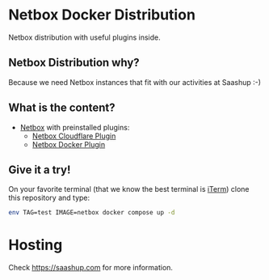 # Netbox Docker Distribution

Netbox distribution with useful plugins inside.

## Netbox Distribution why?

Because we need Netbox instances that fit with our activities at Saashup :-)

## What is the content?

* [Netbox](https://github.com/netbox-community/netbox) with preinstalled
  plugins:
    - [Netbox Cloudflare Plugin](https://github.com/SaaShup/netbox-cloudflare-plugin)
    - [Netbox Docker Plugin](https://github.com/SaaShup/netbox-docker-plugin)

## Give it a try!

On your favorite terminal (that we know the best terminal is
[iTerm](https://iterm2.com/)) clone this repository and type:

```bash
env TAG=test IMAGE=netbox docker compose up -d
```

# Hosting
Check https://saashup.com for more information.
